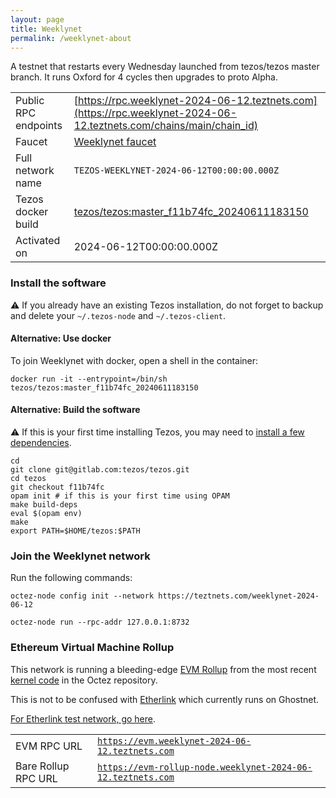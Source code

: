 ```yaml
---
layout: page
title: Weeklynet
permalink: /weeklynet-about
---
```


A testnet that restarts every Wednesday launched from tezos/tezos master branch. It runs Oxford for 4 cycles then upgrades to proto Alpha.

| | |
|-------|---------------------|
| Public RPC endpoints | [https://rpc.weeklynet-2024-06-12.teztnets.com](https://rpc.weeklynet-2024-06-12.teztnets.com/chains/main/chain_id)<br/> |
| Faucet | [Weeklynet faucet](https://faucet.weeklynet-2024-06-12.teztnets.com) |
| Full network name | `TEZOS-WEEKLYNET-2024-06-12T00:00:00.000Z` |
| Tezos docker build | [tezos/tezos:master_f11b74fc_20240611183150](https://hub.docker.com/r/tezos/tezos/tags?page=1&ordering=last_updated&name=master_f11b74fc_20240611183150) |
| Activated on | 2024-06-12T00:00:00.000Z |





### Install the software

⚠️  If you already have an existing Tezos installation, do not forget to backup and delete your `~/.tezos-node` and `~/.tezos-client`.



#### Alternative: Use docker

To join Weeklynet with docker, open a shell in the container:

```
docker run -it --entrypoint=/bin/sh tezos/tezos:master_f11b74fc_20240611183150
```


#### Alternative: Build the software

⚠️  If this is your first time installing Tezos, you may need to [install a few dependencies](https://tezos.gitlab.io/introduction/howtoget.html#setting-up-the-development-environment-from-scratch).

```
cd
git clone git@gitlab.com:tezos/tezos.git
cd tezos
git checkout f11b74fc
opam init # if this is your first time using OPAM
make build-deps
eval $(opam env)
make
export PATH=$HOME/tezos:$PATH
```

### Join the Weeklynet network

Run the following commands:

```
octez-node config init --network https://teztnets.com/weeklynet-2024-06-12

octez-node run --rpc-addr 127.0.0.1:8732
```


### Ethereum Virtual Machine Rollup

This network is running a bleeding-edge [EVM Rollup](https://docs.etherlink.com/welcome/what-is-etherlink) from the most recent [kernel code](https://gitlab.com/tezos/tezos/-/tree/master/etherlink) in the Octez repository.

This is not to be confused with [Etherlink](https://docs.etherlink.com/get-started/connect-your-wallet-to-etherlink) which currently runs on Ghostnet.

[For Etherlink test network, go here](https://docs.etherlink.com/get-started/connect-your-wallet-to-etherlink).

| | |
|-------|---------------------|
| EVM RPC URL | [`https://evm.weeklynet-2024-06-12.teztnets.com`](https://evm.weeklynet-2024-06-12.teztnets.com) |
| Bare Rollup RPC URL | [`https://evm-rollup-node.weeklynet-2024-06-12.teztnets.com`](https://evm-rollup-node.weeklynet-2024-06-12.teztnets.com/global/block/head) |






